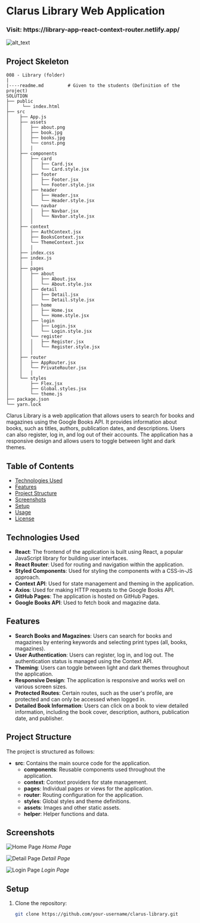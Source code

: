 

# Clarus Library Web Application

<h3>Visit: https://library-app-react-context-router.netlify.app/</h3>

<img alt="alt_text" src="./library.gif"/>



## Project Skeleton

```
008 - Library (folder)
|
|----readme.md         # Given to the students (Definition of the project)
SOLUTION
├── public
│     └── index.html
├── src
│    ├── App.js
│    ├── assets
│    │   ├── about.png
│    │   ├── book.jpg
│    │   ├── books.jpg
│    │   └── const.png
│    │   │
│    ├── components
│    │   ├── card
│    │   │   ├── Card.jsx
│    │   │   └── Card.style.jsx
│    │   ├── footer
│    │   │   ├── Footer.jsx
│    │   │   └── Footer.style.jsx
│    │   ├── header
│    │   │   ├── Header.jsx
│    │   │   └── Header.style.jsx
│    │   └── navbar
│    │   │   ├── Navbar.jsx
│    │   │   └── Navbar.style.jsx
│    │   │
│    ├── context
│    │   ├── AuthContext.jsx
│    │   ├── BooksContext.jsx
│    │   └── ThemeContext.jsx
│    │   │
│    ├── index.css
│    ├── index.js
│    │   │
│    ├── pages
│    │   ├── about
│    │   │   ├── About.jsx
│    │   │   └── About.style.jsx
│    │   ├── detail
│    │   │   ├── Detail.jsx
│    │   │   └── Detail.style.jsx
│    │   ├── home
│    │   │   ├── Home.jsx
│    │   │   └── Home.style.jsx
│    │   ├── login
│    │   │   ├── Login.jsx
│    │   │   └── Login.style.jsx
│    │   └── register
│    │   │   ├── Register.jsx
│    │   │   └── Register.style.jsx
│    │   │
│    ├── router
│    │   ├── AppRouter.jsx
│    │   └── PrivateRouter.jsx
│    │   │
│    └── styles
│        ├── Flex.jsx
│        ├── Global.styles.jsx
│        └── theme.js
├── package.json
└── yarn.lock
```


Clarus Library is a web application that allows users to search for books and magazines using the Google Books API. It provides information about books, such as titles, authors, publication dates, and descriptions. Users can also register, log in, and log out of their accounts. The application has a responsive design and allows users to toggle between light and dark themes.

## Table of Contents
- [Technologies Used](#technologies-used)
- [Features](#features)
- [Project Structure](#project-structure)
- [Screenshots](#screenshots)
- [Setup](#setup)
- [Usage](#usage)
- [License](#license)

## Technologies Used

- **React**: The frontend of the application is built using React, a popular JavaScript library for building user interfaces.
- **React Router**: Used for routing and navigation within the application.
- **Styled Components**: Used for styling the components with a CSS-in-JS approach.
- **Context API**: Used for state management and theming in the application.
- **Axios**: Used for making HTTP requests to the Google Books API.
- **GitHub Pages**: The application is hosted on GitHub Pages.
- **Google Books API**: Used to fetch book and magazine data.

## Features

- **Search Books and Magazines**: Users can search for books and magazines by entering keywords and selecting print types (all, books, magazines).
- **User Authentication**: Users can register, log in, and log out. The authentication status is managed using the Context API.
- **Theming**: Users can toggle between light and dark themes throughout the application.
- **Responsive Design**: The application is responsive and works well on various screen sizes.
- **Protected Routes**: Certain routes, such as the user's profile, are protected and can only be accessed when logged in.
- **Detailed Book Information**: Users can click on a book to view detailed information, including the book cover, description, authors, publication date, and publisher.

## Project Structure

The project is structured as follows:

- **src**: Contains the main source code for the application.
  - **components**: Reusable components used throughout the application.
  - **context**: Context providers for state management.
  - **pages**: Individual pages or views for the application.
  - **router**: Routing configuration for the application.
  - **styles**: Global styles and theme definitions.
  - **assets**: Images and other static assets.
  - **helper**: Helper functions and data.

## Screenshots

![Home Page](/src/assets/screenshots/home.png)
*Home Page*

![Detail Page](/src/assets/screenshots/detail.png)
*Detail Page*

![Login Page](/src/assets/screenshots/login.png)
*Login Page*

## Setup

1. Clone the repository:

   ```bash
   git clone https://github.com/your-username/clarus-library.git

